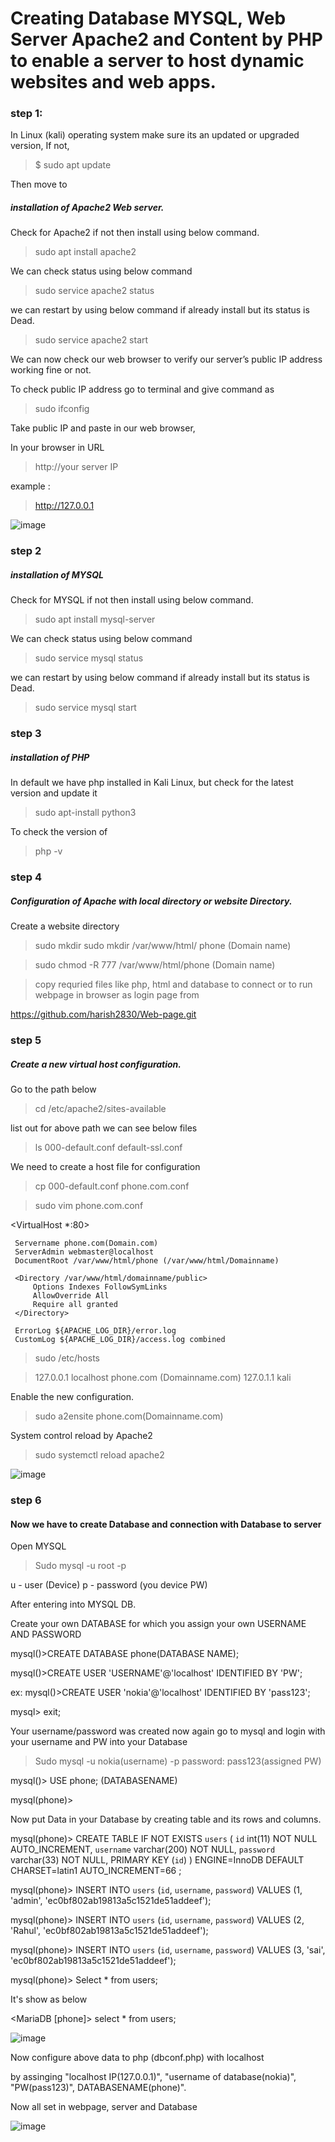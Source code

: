 # Creating Database MYSQL, Web Server Apache2 and Content by PHP to enable a server to host dynamic websites and web apps. 

### step 1:

In Linux (kali) operating system make sure its an updated or upgraded version, If not,

> $ sudo apt update 

Then move to 

##### installation of Apache2 Web server.

Check for Apache2 if not then install using below command.
>sudo apt install apache2

We can check status using below command 
>sudo service apache2 status

we can restart by using below command if already install but its status is Dead.
>sudo service apache2 start


We can now check our web browser to verify our server’s public IP address working fine or not.

To check public IP address go to terminal and give command as

>sudo ifconfig

Take public IP and paste in our web browser,

In your browser in URL

>http://your server IP 

example :

>http://127.0.0.1

![image](Screenshots/1.png)



### step 2

##### installation of MYSQL

Check for MYSQL if not then install using below command.
>sudo apt install mysql-server

We can check status using below command 
>sudo service mysql status

we can restart by using below command if already install but its status is Dead.
>sudo service mysql start

### step 3

##### installation of PHP

In default we have php installed in Kali Linux, but check for the latest version and update it

>sudo apt-install python3

To check the version of 
>php -v

### step 4

##### Configuration of Apache with local directory or website Directory.

Create a website directory
>sudo mkdir sudo mkdir /var/www/html/ phone (Domain name) 

>sudo chmod -R 777 /var/www/html/phone (Domain name)

>copy requried files like php, html and database to connect or to run webpage in browser as login page from 

https://github.com/harish2830/Web-page.git

### step 5

##### Create a new virtual host configuration.

Go to the path below 
>cd /etc/apache2/sites-available

list out for above path we can see below files
>ls
000-default.conf  default-ssl.conf 

We need to create a host file for configuration

>cp 000-default.conf phone.com.conf

>sudo vim phone.com.conf

<VirtualHost *:80>

     Servername phone.com(Domain.com)
     ServerAdmin webmaster@localhost
     DocumentRoot /var/www/html/phone (/var/www/html/Domainname)

     <Directory /var/www/html/domainname/public>
         Options Indexes FollowSymLinks
         AllowOverride All
         Require all granted
     </Directory>

     ErrorLog ${APACHE_LOG_DIR}/error.log 
     CustomLog ${APACHE_LOG_DIR}/access.log combined 
 </VirtualHost>

 >sudo /etc/hosts

 >127.0.0.1 localhost phone.com (Domainname.com)
 127.0.1.1 kali

Enable the new configuration.

>sudo a2ensite phone.com(Domainname.com)

System control reload by Apache2

>sudo systemctl reload apache2

![image](Screenshots/2.png)

### step 6

#### Now we have to create Database and connection with Database to server

Open MYSQL

>Sudo mysql -u root -p

u - user (Device)
p - password (you device PW)

After entering into MYSQL DB.

Create your own DATABASE for which you assign your own USERNAME AND PASSWORD 

mysql()>CREATE DATABASE phone(DATABASE NAME);

mysql()>CREATE USER 'USERNAME'@'localhost' IDENTIFIED BY 'PW'; 

ex: mysql()>CREATE USER 'nokia'@'localhost' IDENTIFIED BY 'pass123'; 

mysql> exit;

Your username/password was created now again go to mysql and login with your username and PW into your Database

>Sudo mysql -u nokia(username) -p
password: pass123(assigned PW)

mysql()> USE phone; (DATABASENAME)

mysql(phone)> 

Now put Data in your Database by creating table and its rows and columns.

mysql(phone)> CREATE TABLE IF NOT EXISTS `users` (
  `id` int(11) NOT NULL AUTO_INCREMENT,
  `username` varchar(200) NOT NULL,
  `password` varchar(33) NOT NULL,
  PRIMARY KEY (`id`)
) ENGINE=InnoDB  DEFAULT CHARSET=latin1 AUTO_INCREMENT=66 ;

mysql(phone)> INSERT INTO `users` (`id`, `username`, `password`) VALUES
(1, 'admin', 'ec0bf802ab19813a5c1521de51addeef');

mysql(phone)> INSERT INTO `users` (`id`, `username`, `password`) VALUES
(2, 'Rahul', 'ec0bf802ab19813a5c1521de51addeef');

mysql(phone)> INSERT INTO `users` (`id`, `username`, `password`) VALUES
(3, 'sai', 'ec0bf802ab19813a5c1521de51addeef');

mysql(phone)> Select * from users;

It's show as below

<MariaDB [phone]> select * from users;

![image](Screenshots/3.png)

Now configure above data to php (dbconf.php) with localhost

by assinging "localhost IP(127.0.0.1)", "username of database(nokia)", "PW(pass123)", DATABASENAME(phone)".

Now all set in webpage, server and Database

![image](Screenshots/4.png)

